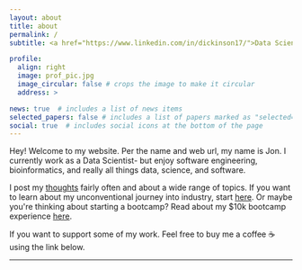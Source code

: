 ```yaml
---
layout: about
title: about
permalink: /
subtitle: <a href="https://www.linkedin.com/in/dickinson17/">Data Scientist</a>

profile:
  align: right
  image: prof_pic.jpg
  image_circular: false # crops the image to make it circular
  address: >

news: true  # includes a list of news items
selected_papers: false # includes a list of papers marked as "selected={true}"
social: true  # includes social icons at the bottom of the page
---
```


Hey! Welcome to my website. Per the name and web url, my name is Jon. I currently work as a Data Scientist- but enjoy software engineering, bioinformatics, and really all things data, science, and software.

I post my [thoughts](https://jonathjd.github.io/blog/) fairly often and about a wide range of topics. If you want to learn about my unconventional journey into industry, start [here](https://jonathjd.github.io/blog/2023/the-beginning/). Or maybe you're thinking about starting a bootcamp? Read about my $10k bootcamp experience [here](https://jonathjd.github.io/blog/2023/Pathrise/).

If you want to support some of my work. Feel free to buy me a coffee ☕️ using the link below.

<script type="text/javascript" src="https://cdnjs.buymeacoffee.com/1.0.0/button.prod.min.js" data-name="bmc-button" data-slug="jdickinson" data-color="#5F7FFF" data-emoji=""  data-font="Lato" data-text="Buy me a coffee" data-outline-color="#000000" data-font-color="#ffffff" data-coffee-color="#FFDD00" ></script>

<hr>
